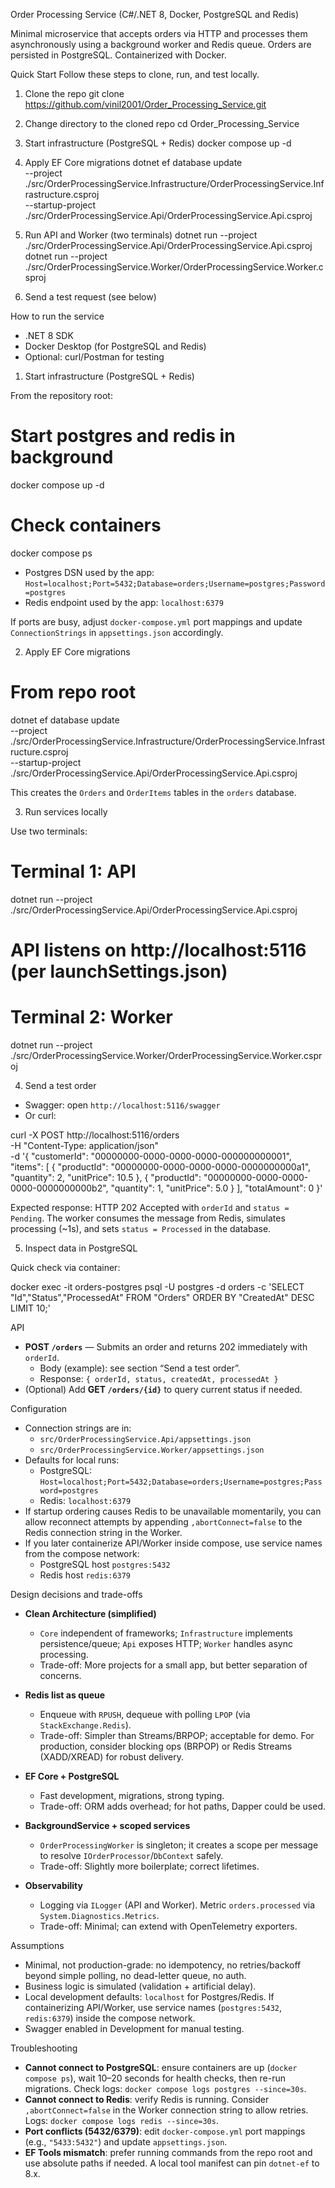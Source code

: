 Order Processing Service (C#/.NET 8, Docker, PostgreSQL and Redis)

Minimal microservice that accepts orders via HTTP and processes them asynchronously using a background worker and Redis queue. Orders are persisted in PostgreSQL. Containerized with Docker.

Quick Start
Follow these steps to clone, run, and test locally.

1) Clone the repo
git clone https://github.com/vinil2001/Order_Processing_Service.git

2) Change directory to the cloned repo
cd Order_Processing_Service

2) Start infrastructure (PostgreSQL + Redis)
docker compose up -d

3) Apply EF Core migrations
dotnet ef database update \
  --project ./src/OrderProcessingService.Infrastructure/OrderProcessingService.Infrastructure.csproj \
  --startup-project ./src/OrderProcessingService.Api/OrderProcessingService.Api.csproj

4) Run API and Worker (two terminals)
dotnet run --project ./src/OrderProcessingService.Api/OrderProcessingService.Api.csproj
dotnet run --project ./src/OrderProcessingService.Worker/OrderProcessingService.Worker.csproj

5) Send a test request (see below)

How to run the service
  - .NET 8 SDK
  - Docker Desktop (for PostgreSQL and Redis)
  - Optional: curl/Postman for testing

1) Start infrastructure (PostgreSQL + Redis)

From the repository root:

# Start postgres and redis in background
docker compose up -d
# Check containers
docker compose ps

- Postgres DSN used by the app: `Host=localhost;Port=5432;Database=orders;Username=postgres;Password=postgres`
- Redis endpoint used by the app: `localhost:6379`

If ports are busy, adjust `docker-compose.yml` port mappings and update `ConnectionStrings` in `appsettings.json` accordingly.

2) Apply EF Core migrations

# From repo root
dotnet ef database update \
  --project ./src/OrderProcessingService.Infrastructure/OrderProcessingService.Infrastructure.csproj \
  --startup-project ./src/OrderProcessingService.Api/OrderProcessingService.Api.csproj

This creates the `Orders` and `OrderItems` tables in the `orders` database.

3) Run services locally

Use two terminals:

# Terminal 1: API
dotnet run --project ./src/OrderProcessingService.Api/OrderProcessingService.Api.csproj
# API listens on http://localhost:5116 (per launchSettings.json)

# Terminal 2: Worker
dotnet run --project ./src/OrderProcessingService.Worker/OrderProcessingService.Worker.csproj

4) Send a test order

- Swagger: open `http://localhost:5116/swagger`
- Or curl:

curl -X POST http://localhost:5116/orders \
  -H "Content-Type: application/json" \
  -d '{
    "customerId": "00000000-0000-0000-0000-000000000001",
    "items": [
      { "productId": "00000000-0000-0000-0000-0000000000a1", "quantity": 2, "unitPrice": 10.5 },
      { "productId": "00000000-0000-0000-0000-0000000000b2", "quantity": 1, "unitPrice": 5.0 }
    ],
    "totalAmount": 0
  }'


Expected response: HTTP 202 Accepted with `orderId` and `status = Pending`.
The worker consumes the message from Redis, simulates processing (~1s), and sets `status = Processed` in the database.

5) Inspect data in PostgreSQL

Quick check via container:

docker exec -it orders-postgres psql -U postgres -d orders -c 'SELECT "Id","Status","ProcessedAt" FROM "Orders" ORDER BY "CreatedAt" DESC LIMIT 10;'

API

- **POST `/orders`** — Submits an order and returns 202 immediately with `orderId`.
  - Body (example): see section “Send a test order”.
  - Response: `{ orderId, status, createdAt, processedAt }`
- (Optional) Add **GET `/orders/{id}`** to query current status if needed.

Configuration

- Connection strings are in:
  - `src/OrderProcessingService.Api/appsettings.json`
  - `src/OrderProcessingService.Worker/appsettings.json`
- Defaults for local runs:
  - PostgreSQL: `Host=localhost;Port=5432;Database=orders;Username=postgres;Password=postgres`
  - Redis: `localhost:6379`
- If startup ordering causes Redis to be unavailable momentarily, you can allow reconnect attempts by appending `,abortConnect=false` to the Redis connection string in the Worker.
- If you later containerize API/Worker inside compose, use service names from the compose network:
  - PostgreSQL host `postgres:5432`
  - Redis host `redis:6379`

Design decisions and trade-offs

- **Clean Architecture (simplified)**
  - `Core` independent of frameworks; `Infrastructure` implements persistence/queue; `Api` exposes HTTP; `Worker` handles async processing.
  - Trade-off: More projects for a small app, but better separation of concerns.

- **Redis list as queue**
  - Enqueue with `RPUSH`, dequeue with polling `LPOP` (via `StackExchange.Redis`).
  - Trade-off: Simpler than Streams/BRPOP; acceptable for demo. For production, consider blocking ops (BRPOP) or Redis Streams (XADD/XREAD) for robust delivery.

- **EF Core + PostgreSQL**
  - Fast development, migrations, strong typing.
  - Trade-off: ORM adds overhead; for hot paths, Dapper could be used.

- **BackgroundService + scoped services**
  - `OrderProcessingWorker` is singleton; it creates a scope per message to resolve `IOrderProcessor`/`DbContext` safely.
  - Trade-off: Slightly more boilerplate; correct lifetimes.

- **Observability**
  - Logging via `ILogger` (API and Worker). Metric `orders.processed` via `System.Diagnostics.Metrics`.
  - Trade-off: Minimal; can extend with OpenTelemetry exporters.

Assumptions

- Minimal, not production-grade: no idempotency, no retries/backoff beyond simple polling, no dead-letter queue, no auth.
- Business logic is simulated (validation + artificial delay).
- Local development defaults: `localhost` for Postgres/Redis. If containerizing API/Worker, use service names (`postgres:5432`, `redis:6379`) inside the compose network.
- Swagger enabled in Development for manual testing.

Troubleshooting

- **Cannot connect to PostgreSQL**: ensure containers are up (`docker compose ps`), wait 10–20 seconds for health checks, then re-run migrations. Check logs: `docker compose logs postgres --since=30s`.
- **Cannot connect to Redis**: verify Redis is running. Consider `,abortConnect=false` in the Worker connection string to allow retries. Logs: `docker compose logs redis --since=30s`.
- **Port conflicts (5432/6379)**: edit `docker-compose.yml` port mappings (e.g., `"5433:5432"`) and update `appsettings.json`.
- **EF Tools mismatch**: prefer running commands from the repo root and use absolute paths if needed. A local tool manifest can pin `dotnet-ef` to 8.x.
